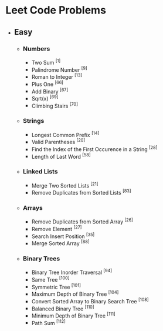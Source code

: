 # Leet Code Problems

- ## Easy ##
  - ### Numbers ###
    - Two Sum <sup>[1]</sup>
    - Palindrome Number <sup>[9]</sup>
    - Roman to Integer <sup>[13]</sup>
    - Plus One <sup>[66]</sup>
    - Add Binary <sup>[67]</sup>
    - Sqrt(x) <sup>[69]</sup>
    - Climbing Stairs <sup>[70]</sup>
  - ### Strings ###
    - Longest Common Prefix <sup>[14]</sup>
    - Valid Parentheses <sup>[20]</sup>
    - Find the Index of the First Occurence in a String <sup>[28]</sup>
    - Length of Last Word <sup>[58]</sup>
  - ### Linked Lists ###
    - Merge Two Sorted Lists <sup>[21]</sup>
    - Remove Duplicates from Sorted Lists <sup>[83]</sup>
  - ### Arrays ###
    - Remove Duplicates from Sorted Array <sup>[26]</sup>
    - Remove Element <sup>[27]</sup>
    - Search Insert Position <sup>[35]</sup>
    - Merge Sorted Array <sup>[88]</sup>
  - ### Binary Trees ###
    - Binary Tree Inorder Traversal <sup>[94]</sup>
    - Same Tree <sup>[100]</sup>
    - Symmetric Tree <sup>[101]</sup>
    - Maximum Depth of Binary Tree <sup>[104]</sup>
    - Convert Sorted Array to Binary Search Tree <sup>[108]</sup>
    - Balanced Binary Tree <sup>[110]</sup>
    - Minimum Depth of Binary Tree <sup>[111]</sup>
    - Path Sum <sup>[112]</sup>
